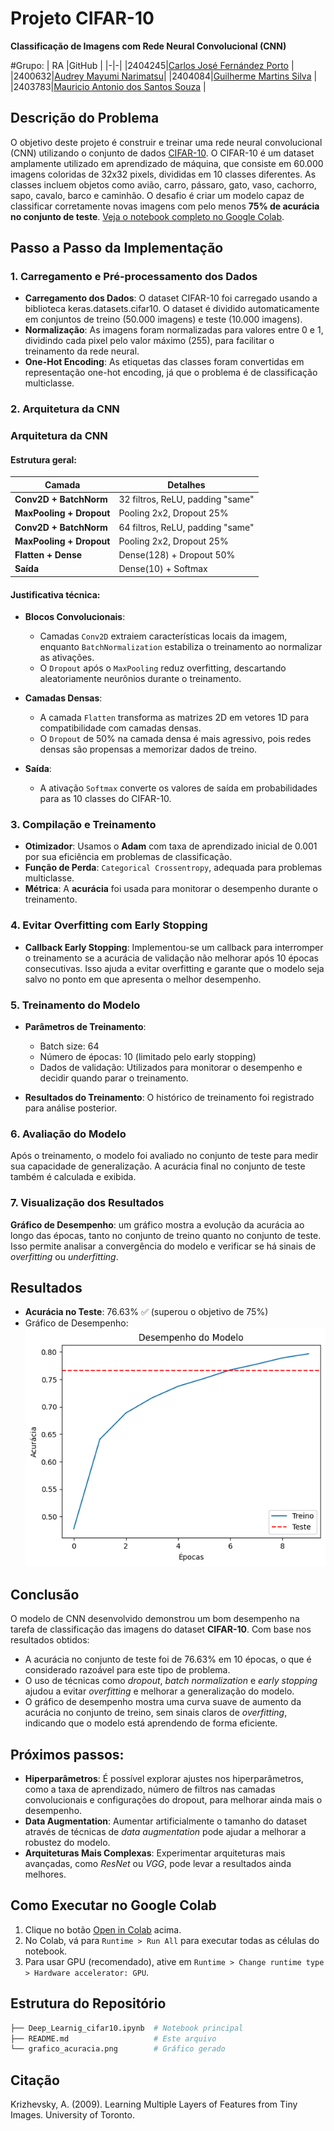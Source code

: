 # Projeto CIFAR-10

**Classificação de Imagens com Rede Neural Convolucional (CNN)**

#Grupo: 
| RA |GitHub | 
|-|-|
|2404245|[Carlos José Fernández Porto](https://github.com/Trasn0/Projeto-Cifar-10) |
|2400632|[Audrey Mayumi Narimatsu](https://github.com/AudreyNarimatsu/Projeto-Cifar-10)|
|2404084|[Guilherme Martins Silva](https://github.com/GuilhermeMartinsSilva/Projeto-Cifar-10) |
|2403783|[Mauricio Antonio dos Santos Souza](https://github.com/MAURICIOASSOUZA/Projeto-Cifar-10) |


## Descrição do Problema 
O objetivo deste projeto é construir e treinar uma rede neural convolucional (CNN) utilizando o conjunto de dados [CIFAR-10](https://www.cs.toronto.edu/~kriz/cifar.html). O CIFAR-10 é um dataset amplamente utilizado em aprendizado de máquina, que consiste em 60.000 imagens coloridas de 32x32 pixels, divididas em 10 classes diferentes. As classes incluem objetos como avião, carro, pássaro, gato, vaso, cachorro, sapo, cavalo, barco e caminhão. O desafio é criar um modelo capaz de classificar corretamente novas imagens com pelo menos **75% de acurácia no conjunto de teste**. 
[Veja o notebook completo no Google Colab](https://colab.research.google.com/drive/1PHYxb0Eeitfd-x2FncNRGizIIBzi4fVK ). 

## Passo a Passo da Implementação  
### 1. Carregamento e Pré-processamento dos Dados  
- **Carregamento dos Dados**: O dataset CIFAR-10 foi carregado usando a biblioteca keras.datasets.cifar10. O dataset é dividido automaticamente em conjuntos de treino (50.000 imagens) e teste (10.000 imagens).
- **Normalização**: As imagens foram normalizadas para valores entre 0 e 1, dividindo cada pixel pelo valor máximo (255), para facilitar o treinamento da rede neural.
- **One-Hot Encoding**: As etiquetas das classes foram convertidas em representação one-hot encoding, já que o problema é de classificação multiclasse.
     

### 2. Arquitetura da CNN
### Arquitetura da CNN
#### Estrutura geral:
| Camada                | Detalhes                                      |
|-----------------------|-----------------------------------------------|
| **Conv2D + BatchNorm** | 32 filtros, ReLU, padding "same"              |
| **MaxPooling + Dropout** | Pooling 2x2, Dropout 25%                    |
| **Conv2D + BatchNorm** | 64 filtros, ReLU, padding "same"              |
| **MaxPooling + Dropout** | Pooling 2x2, Dropout 25%                    |
| **Flatten + Dense**   | Dense(128) + Dropout 50%                     |
| **Saída**             | Dense(10) + Softmax                          |

#### Justificativa técnica:
- **Blocos Convolucionais**: 
  - Camadas `Conv2D` extraiem características locais da imagem, enquanto `BatchNormalization` estabiliza o treinamento ao normalizar as ativações.
  - O `Dropout` após o `MaxPooling` reduz overfitting, descartando aleatoriamente neurônios durante o treinamento.

- **Camadas Densas**:
  - A camada `Flatten` transforma as matrizes 2D em vetores 1D para compatibilidade com camadas densas.
  - O `Dropout` de 50% na camada densa é mais agressivo, pois redes densas são propensas a memorizar dados de treino.

- **Saída**: 
  - A ativação `Softmax` converte os valores de saída em probabilidades para as 10 classes do CIFAR-10.

### 3. Compilação e Treinamento  
- **Otimizador**: Usamos o **Adam** com taxa de aprendizado inicial de 0.001 por sua eficiência em problemas de classificação.
- **Função de Perda**: `Categorical Crossentropy`, adequada para problemas multiclasse.
- **Métrica**: A **acurácia** foi usada para monitorar o desempenho durante o treinamento.

### 4. Evitar Overfitting com Early Stopping  
- **Callback Early Stopping**: Implementou-se um callback para interromper o treinamento se a acurácia de validação não melhorar após 10 épocas consecutivas. Isso ajuda a evitar overfitting e garante que o modelo seja salvo no ponto em que apresenta o melhor desempenho. 

### 5. Treinamento do Modelo 
- **Parâmetros de Treinamento**:
    - Batch size: 64
    - Número de épocas: 10 (limitado pelo early stopping)
    - Dados de validação: Utilizados para monitorar o desempenho e decidir quando parar o treinamento.
         
- **Resultados do Treinamento**: O histórico de treinamento foi registrado para análise posterior.
     
### 6. Avaliação do Modelo 
Após o treinamento, o modelo foi avaliado no conjunto de teste para medir sua capacidade de generalização.
A acurácia final no conjunto de teste também é calculada e exibida.
     

### 7. Visualização dos Resultados 
**Gráfico de Desempenho**: um gráfico mostra a evolução da acurácia ao longo das épocas, tanto no conjunto de treino quanto no conjunto de teste. Isso permite analisar a convergência do modelo e verificar se há sinais de *overfitting* ou *underfitting*.
          

## Resultados 
   - **Acurácia no Teste**: 76.63% ✅ (superou o objetivo de 75%)
   - Gráfico de Desempenho:
![Acurácia de Treino vs. Teste](https://github.com/Trasn0/Projeto-Cifar-10/blob/main/grafico_acuracia.png)
    
## Conclusão 
O modelo de CNN desenvolvido demonstrou um bom desempenho na tarefa de classificação das imagens do dataset **CIFAR-10**. Com base nos resultados obtidos: 
   - A acurácia no conjunto de teste foi de 76.63% em 10 épocas, o que é considerado razoável para este tipo de problema.
   - O uso de técnicas como *dropout*, *batch normalization* e *early stopping* ajudou a evitar *overfitting* e melhorar a generalização do modelo.
   - O gráfico de desempenho mostra uma curva suave de aumento da acurácia no conjunto de treino, sem sinais claros de *overfitting*, indicando que o modelo está aprendendo de forma eficiente.
           
## Próximos passos: 
   - **Hiperparâmetros**: É possível explorar ajustes nos hiperparâmetros, como a taxa de aprendizado, número de filtros nas camadas convolucionais e configurações do dropout, para melhorar ainda mais o desempenho.
   - **Data Augmentation**: Aumentar artificialmente o tamanho do dataset através de técnicas de *data augmentation* pode ajudar a melhorar a robustez do modelo.
   - **Arquiteturas Mais Complexas**: Experimentar arquiteturas mais avançadas, como *ResNet* ou *VGG*, pode levar a resultados ainda melhores.
      

## Como Executar no Google Colab
1. Clique no botão [Open in Colab](https://colab.research.google.com/assets/colab-badge.svg ) acima.
2. No Colab, vá para `Runtime > Run All` para executar todas as células do notebook.
3. Para usar GPU (recomendado), ative em `Runtime > Change runtime type > Hardware accelerator: GPU`.

     
## Estrutura do Repositório 
```bash
├── Deep_Learnig_cifar10.ipynb  # Notebook principal
├── README.md                   # Este arquivo
└── grafico_acuracia.png        # Gráfico gerado
```


## Citação
Krizhevsky, A. (2009). Learning Multiple Layers of Features from Tiny Images. University of Toronto.
